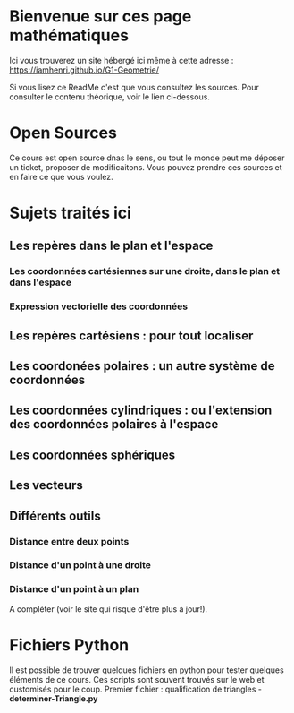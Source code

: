 # Bienvenue sur ces page mathématiques
Ici vous trouverez un site hébergé ici même à cette adresse : https://iamhenri.github.io/G1-Geometrie/

Si vous lisez ce ReadMe c'est que vous consultez les sources. Pour consulter le contenu théorique, voir le lien ci-dessous. 

# Open Sources
Ce cours est open source dnas le sens, ou tout le monde peut me déposer un ticket, proposer de modificaitons. Vous pouvez prendre ces sources et en faire ce que vous voulez. 

# Sujets traités ici
## Les repères dans le plan et l'espace
### Les coordonnées cartésiennes sur une droite, dans le plan et dans l'espace
### Expression vectorielle des coordonnées
## Les repères cartésiens : pour tout localiser
## Les coordonées polaires : un autre système de coordonnées 
## Les coordonnées cylindriques : ou l'extension des coordonnées polaires à l'espace
## Les coordonnées sphériques
## Les vecteurs
## Différents outils
### Distance entre deux points
### Distance d'un point à une droite
### Distance d'un point à un plan
A compléter (voir le site qui risque d'être plus à jour!).

# Fichiers Python
Il est possible de trouver quelques fichiers en python pour tester quelques éléments de ce cours. Ces scripts sont souvent trouvés sur le web et customisés pour le coup. 
Premier fichier : qualification de triangles - **determiner-Triangle.py**
